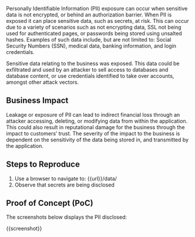 Personally Identifiable Information (PII) exposure can occur when sensitive data is not encrypted, or behind an authorization barrier. When PII is exposed it can place sensitive data, such as secrets, at risk. This can occur due to a variety of scenarios such as not encrypting data, SSL not being used for authenticated pages, or passwords being stored using unsalted hashes. Examples of such data include, but are not limited to: Social Security Numbers (SSN), medical data, banking information, and login credentials.

Sensitive data relating to the business was exposed. This data could be exfiltrated and used by an attacker to sell access to databases and database content, or use credentials identified to take over accounts, amongst other attack vectors.

## Business Impact

Leakage or exposure of PII can lead to indirect financial loss through an attacker accessing, deleting, or modifying data from within the application. This could also result in reputational damage for the business through the impact to customers’ trust. The severity of the impact to the business is dependent on the sensitivity of the data being stored in, and transmitted by the application.

## Steps to Reproduce

1. Use a browser to navigate to: {{url}}/data/
1. Observe that secrets are being disclosed

## Proof of Concept (PoC)

The screenshots below displays the PII disclosed:

{{screenshot}}

